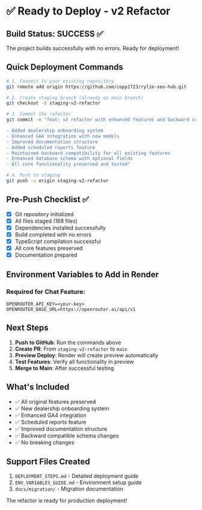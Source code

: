 # ✅ Ready to Deploy - v2 Refactor

## Build Status: SUCCESS ✅
The project builds successfully with no errors. Ready for deployment!

## Quick Deployment Commands

```bash
# 1. Connect to your existing repository
git remote add origin https://github.com/copp1723/rylie-seo-hub.git

# 2. Create staging branch (already on main branch)
git checkout -b staging-v2-refactor

# 3. Commit the refactor
git commit -m "feat: v2 refactor with enhanced features and backward compatibility

- Added dealership onboarding system
- Enhanced GA4 integration with new models
- Improved documentation structure  
- Added scheduled reports feature
- Maintained backward compatibility for all existing features
- Enhanced database schema with optional fields
- All core functionality preserved and tested"

# 4. Push to staging
git push -u origin staging-v2-refactor
```

## Pre-Push Checklist ✅

- [x] Git repository initialized
- [x] All files staged (168 files)
- [x] Dependencies installed successfully
- [x] Build completed with no errors
- [x] TypeScript compilation successful
- [x] All core features preserved
- [x] Documentation prepared

## Environment Variables to Add in Render

### Required for Chat Feature:
```
OPENROUTER_API_KEY=<your-key>
OPENROUTER_BASE_URL=https://openrouter.ai/api/v1
```

## Next Steps

1. **Push to GitHub**: Run the commands above
2. **Create PR**: From `staging-v2-refactor` to `main`
3. **Preview Deploy**: Render will create preview automatically
4. **Test Features**: Verify all functionality in preview
5. **Merge to Main**: After successful testing

## What's Included

- ✅ All original features preserved
- ✅ New dealership onboarding system
- ✅ Enhanced GA4 integration
- ✅ Scheduled reports feature
- ✅ Improved documentation structure
- ✅ Backward compatible schema changes
- ✅ No breaking changes

## Support Files Created

1. `DEPLOYMENT_STEPS.md` - Detailed deployment guide
2. `ENV_VARIABLES_GUIDE.md` - Environment setup guide
3. `docs/migration/` - Migration documentation

The refactor is ready for production deployment!
